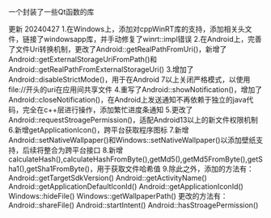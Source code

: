 一个封装了一些Qt函数的库

更新
20240427
1.在Windows上，添加对cppWinRT库的支持，添加相关头文件，链接了windowsapp库，并手动修复了winrt::impl错误
2.在Android上，完善了文件Uri转换机制，更改了Android::getRealPathFromUri()，新增了Android::getExternalStorageUriFromPath()和Android::getRealPathFromExternalStorageUri()
3.增加了Android::disableStrictMode()，用于在Android 7以上关闭严格模式，以使用file://开头的uri在应用间共享文件
4.重写了Android::showNotification()，增加了Android::closeNotification()，在Android上发送通知不再依赖于独立的java代码，完全在c++层进行操作，添加繁忙进度条通知
5.更改了Android::requestStroagePermission()，适配Android13以上的新文件权限机制
6.新增getApplicationIcon()，跨平台获取程序图标
7.新增Android::setNativeWallpaper()和Windows::setNativeWallpaper()以添加壁纸支持，后续将整合为跨平台接口
8.新增calculateHash(),calculateHashFromByte(),getMd5(),getMd5FromByte(),getSha1(),getSha1FromByte()，用于获取文件哈希值
9.除此之外，添加的方法有：
Android::getTargetSdkVersion()
Android::getActivityName()
Android::getApplicationDefaultIconId()
Android::getApplicationIconId()
Windows::hideFile()
Windows::getWallpaperPath()
更改的方法有：
Android::shareFile()
Android::startIntent()
Android::hasStroagePermission()
